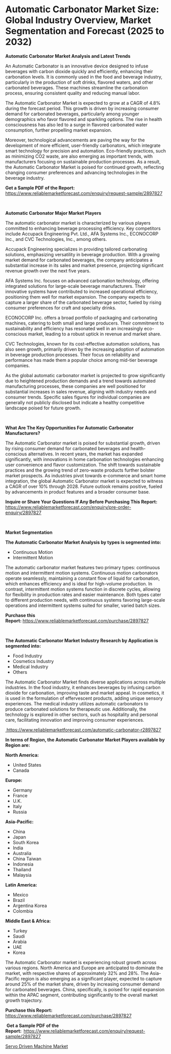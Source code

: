 <p><h1>Automatic Carbonator Market Size: Global Industry Overview, Market Segmentation and Forecast (2025 to 2032)</h1></p><p><strong>Automatic Carbonator Market Analysis and Latest Trends</strong></p>
<p><p>An Automatic Carbonator is an innovative device designed to infuse beverages with carbon dioxide quickly and efficiently, enhancing their carbonation levels. It is commonly used in the food and beverage industry, particularly in the production of soft drinks, flavored waters, and other carbonated beverages. These machines streamline the carbonation process, ensuring consistent quality and reducing manual labor.</p><p>The Automatic Carbonator Market is expected to grow at a CAGR of 4.8% during the forecast period. This growth is driven by increasing consumer demand for carbonated beverages, particularly among younger demographics who favor flavored and sparkling options. The rise in health consciousness has also led to a surge in flavored carbonated water consumption, further propelling market expansion. </p><p>Moreover, technological advancements are paving the way for the development of more efficient, user-friendly carbonators, which integrate smart technology for precision and automation. Eco-friendly practices, such as minimizing CO2 waste, are also emerging as important trends, with manufacturers focusing on sustainable production processes. As a result, the Automatic Carbonator Market is poised for continued growth, reflecting changing consumer preferences and advancing technologies in the beverage industry.</p></p>
<p><strong>Get a Sample PDF of the Report:&nbsp;</strong> <a href="https://www.reliablemarketforecast.com/enquiry/request-sample/2897827?utm_campaign=2202&utm_medium=2&utm_source=Github&utm_content=ia&utm_term=15032025&utm_id=automatic-carbonator">https://www.reliablemarketforecast.com/enquiry/request-sample/2897827</a></p>
<p>&nbsp;</p>
<p><strong>Automatic Carbonator Major Market Players</strong></p>
<p><p>The automatic carbonator market is characterized by various players committed to enhancing beverage processing efficiency. Key competitors include Accupack Engineering Pvt. Ltd., AFA Systems Inc., ECONOCORP Inc., and CVC Technologies, Inc., among others.</p><p>Accupack Engineering specializes in providing tailored carbonating solutions, emphasizing versatility in beverage production. With a growing market demand for carbonated beverages, the company anticipates a substantial increase in its sales and market presence, projecting significant revenue growth over the next five years.</p><p>AFA Systems Inc. focuses on advanced carbonation technology, offering integrated solutions for large-scale beverage manufacturers. Their innovative systems have contributed to increased operational efficiency, positioning them well for market expansion. The company expects to capture a larger share of the carbonated beverage sector, fueled by rising consumer preferences for craft and specialty drinks.</p><p>ECONOCORP Inc. offers a broad portfolio of packaging and carbonating machines, catering to both small and large producers. Their commitment to sustainability and efficiency has resonated well in an increasingly eco-conscious market, leading to a robust uptick in revenue and market share.</p><p>CVC Technologies, known for its cost-effective automation solutions, has also seen growth, primarily driven by the increasing adoption of automation in beverage production processes. Their focus on reliability and performance has made them a popular choice among mid-tier beverage companies.</p><p>As the global automatic carbonator market is projected to grow significantly due to heightened production demands and a trend towards automated manufacturing processes, these companies are well positioned for substantial increases in sales revenue, aligning with industry needs and consumer trends. Specific sales figures for individual companies are generally not publicly disclosed but indicate a healthy competitive landscape poised for future growth.</p></p>
<p>&nbsp;</p>
<p><strong>What Are The Key Opportunities For Automatic Carbonator Manufacturers?</strong></p>
<p><p>The Automatic Carbonator market is poised for substantial growth, driven by rising consumer demand for carbonated beverages and health-conscious alternatives. In recent years, the market has expanded significantly, with innovations in home carbonation technologies enhancing user convenience and flavor customization. The shift towards sustainable practices and the growing trend of zero-waste products further bolster market prospects. As industries pivot towards e-commerce and smart home integration, the global Automatic Carbonator market is expected to witness a CAGR of over 10% through 2028. Future outlook remains positive, fueled by advancements in product features and a broader consumer base.</p></p>
<p><strong>Inquire or Share Your Questions If Any Before Purchasing This Report:</strong> <a href="https://www.reliablemarketforecast.com/enquiry/pre-order-enquiry/2897827?utm_campaign=2202&utm_medium=2&utm_source=Github&utm_content=ia&utm_term=15032025&utm_id=automatic-carbonator">https://www.reliablemarketforecast.com/enquiry/pre-order-enquiry/2897827</a></p>
<p>&nbsp;</p>
<p><strong>Market Segmentation</strong></p>
<p><strong>The Automatic Carbonator Market Analysis by types is segmented into:</strong></p>
<p><ul><li>Continuous Motion</li><li>Intermittent Motion</li></ul></p>
<p><p>The automatic carbonator market features two primary types: continuous motion and intermittent motion systems. Continuous motion carbonators operate seamlessly, maintaining a constant flow of liquid for carbonation, which enhances efficiency and is ideal for high-volume production. In contrast, intermittent motion systems function in discrete cycles, allowing for flexibility in production rates and easier maintenance. Both types cater to different production needs, with continuous systems favoring large-scale operations and intermittent systems suited for smaller, varied batch sizes.</p></p>
<p><strong>Purchase this Report:&nbsp;</strong><a href="https://www.reliablemarketforecast.com/purchase/2897827?utm_campaign=2202&utm_medium=2&utm_source=Github&utm_content=ia&utm_term=15032025&utm_id=automatic-carbonator">https://www.reliablemarketforecast.com/purchase/2897827</a></p>
<p>&nbsp;</p>
<p><strong>The Automatic Carbonator Market Industry Research by Application is segmented into:</strong></p>
<p><ul><li>Food Industry</li><li>Cosmetics Industry</li><li>Medical Industry</li><li>Others</li></ul></p>
<p><p>The Automatic Carbonator Market finds diverse applications across multiple industries. In the food industry, it enhances beverages by infusing carbon dioxide for carbonation, improving taste and market appeal. In cosmetics, it is used in the formulation of effervescent products, adding unique sensory experiences. The medical industry utilizes automatic carbonators to produce carbonated solutions for therapeutic use. Additionally, the technology is explored in other sectors, such as hospitality and personal care, facilitating innovation and improving consumer experiences.</p></p>
<p><a href="https://www.reliablemarketforecast.com/automatic-carbonator-r2897827?utm_campaign=2202&utm_medium=2&utm_source=Github&utm_content=ia&utm_term=15032025&utm_id=automatic-carbonator">&nbsp;https://www.reliablemarketforecast.com/automatic-carbonator-r2897827</a></p>
<p><strong>In terms of Region, the Automatic Carbonator Market Players available by Region are:</strong></p>
<p>
    <p> <strong> North America: </strong>
        <ul>
            <li>United States</li>
            <li>Canada</li>
        </ul>
        </p> 
    <p> <strong> Europe: </strong>
        <ul>
            <li>Germany</li>
            <li>France</li>
            <li>U.K.</li>
            <li>Italy</li>
            <li>Russia</li>
        </ul>
        </p> 
    <p> <strong> Asia-Pacific: </strong>
        <ul>
            <li>China</li>
            <li>Japan</li>
            <li>South Korea</li>
            <li>India</li>
            <li>Australia</li>
            <li>China Taiwan</li>
            <li>Indonesia</li>
            <li>Thailand</li>
            <li>Malaysia</li>
        </ul>
        </p> 
    <p> <strong> Latin America: </strong>
        <ul>
            <li>Mexico</li>
            <li>Brazil</li>
            <li>Argentina Korea</li>
            <li>Colombia</li>
        </ul>
        </p> 
    <p> <strong> Middle East & Africa: </strong>
        <ul>
            <li>Turkey</li>
            <li>Saudi</li>
            <li>Arabia</li>
            <li>UAE</li>
            <li>Korea</li>
        </ul>
    </p>
    </p>
<p><p>The Automatic Carbonator market is experiencing robust growth across various regions. North America and Europe are anticipated to dominate the market, with respective shares of approximately 32% and 28%. The Asia-Pacific region is also emerging as a significant player, expected to capture around 25% of the market share, driven by increasing consumer demand for carbonated beverages. China, specifically, is poised for rapid expansion within the APAC segment, contributing significantly to the overall market growth trajectory.</p></p>
<p><strong>Purchase this Report: </strong><a href="https://www.reliablemarketforecast.com/purchase/2897827?utm_campaign=2202&utm_medium=2&utm_source=Github&utm_content=ia&utm_term=15032025&utm_id=automatic-carbonator">https://www.reliablemarketforecast.com/purchase/2897827</a></p>
<p>&nbsp;<strong>Get a Sample PDF of the Report:&nbsp;&nbsp;</strong><a href="https://www.reliablemarketforecast.com/enquiry/request-sample/2897827?utm_campaign=2202&utm_medium=2&utm_source=Github&utm_content=ia&utm_term=15032025&utm_id=automatic-carbonator">https://www.reliablemarketforecast.com/enquiry/request-sample/2897827</a></p>
<p><strong></strong></p>
<p><p><a href="https://github.com/XavierTyler76/Market-Research-Report-List-1/blob/main/servo-driven-machine-market.md?utm_campaign=2202&utm_medium=2&utm_source=Github&utm_content=ia&utm_term=15032025&utm_id=automatic-carbonator">Servo Driven Machine Market</a></p></p>